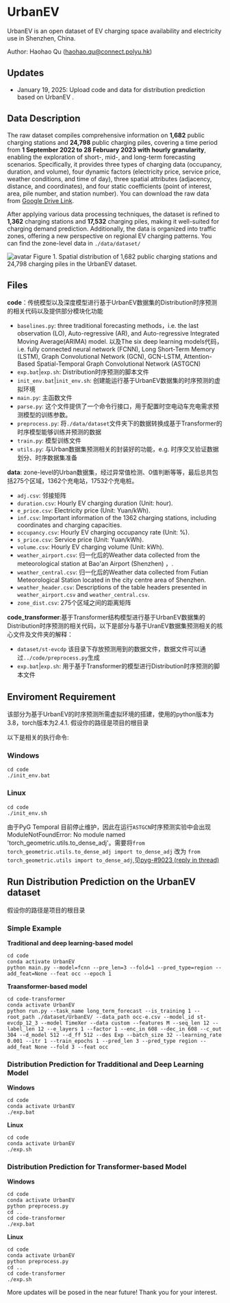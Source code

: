 # UrbanEV

UrbanEV is an open dataset of EV charging space availability and electricity use in Shenzhen, China.

<!-- >Qu, H., Kuang, H., Li, J., & You, L. (2023). A physics-informed and attention-based graph learning approach for regional electric vehicle charging demand prediction. IEEE Transactions on Intellgent Transportation Systems. [Paper in IEEE Explore](https://ieeexplore.ieee.org/document/10539613) [Paper in arXiv](https://arxiv.org/abs/2309.05259) -->

<!-- ```shell

``` -->

Author: Haohao Qu (haohao.qu@connect.polyu.hk)

## Updates

* January 19, 2025: Upload code and data for distribution prediction based on UrbanEV .

## Data Description

The raw dataset compiles comprehensive information on **1,682** public charging stations and **24,798** public charging piles, covering a time period from **1 September 2022 to 28 February 2023 with hourly granularity**, enabling the exploration of short-, mid-, and long-term forecasting scenarios. Specifically, it provides three types of charging data (occupancy, duration, and volume), four dynamic factors (electricity price, service price, weather conditions, and time of day), three spatial attributes (adjacency, distance, and coordinates), and four static coefficients (point of interest, area, pile number, and station number). You can download the raw data from [Google Drive Link](https://drive.google.com/drive/folders/1VUgdb8uNgmtvO93BHBK_OrSxjndrF-48?usp=sharing).

 After applying various data processing techniques, the dataset is refined to **1,362** charging stations and **17,532** charging piles, making it well-suited for charging demand prediction. Additionally, the data is organized into traffic zones, offering a new perspective on regional EV charging patterns. You can find the zone-level data in `./data/dataset/`

![avatar](figs/map.png) Figure 1. Spatial distribution of 1,682 public charging stations and 24,798 charging piles in the UrbanEV dataset.

## Files

**code**：传统模型以及深度模型进行基于UrbanEV数据集的Distribution时序预测的相关代码以及提供部分模块化功能

* `baselines.py`: three traditional forecasting methods，i.e. the last observation (LO), Auto-regressive (AR), and Auto-regressive Integrated Moving Average(ARIMA) model. 以及The six deep learning models代码，i.e. fully connected neural network (FCNN), Long Short-Term Memory (LSTM), Graph Convolutional Network (GCN), GCN-LSTM, Attention-Based Spatial-Temporal Graph Convolutional Network (ASTGCN)
* `exp.bat`|`exp.sh`: Distribution时序预测的脚本文件
* `init_env.bat`|`init_env.sh`: 创建能运行基于UrbanEV数据集的时序预测的虚拟环境
* `main.py`: 主函数文件
* `parse.py`: 这个文件提供了一个命令行接口，用于配置时空电动车充电需求预测模型的训练参数。
* `preprocess.py`: 将`./data/dataset`文件夹下的数据转换成基于Transformer的时序模型能够训练并预测的数据
* `train.py`: 模型训练文件
* `utils.py`: 与Urban数据集预测相关的封装好的功能，e.g. 时序交叉验证数据划分、时序数据集准备

**data**: zone-level的Urban数据集，经过异常值检测、0值判断等等，最后总共包括275个区域，1362个充电站，17532个充电桩。

* `adj.csv`: 邻接矩阵
* `duration.csv`: Hourly EV charging duration (Unit: hour).
* `e_price.csv`: Electricity price (Unit: Yuan/kWh).
* `inf.csv`: Important information of the 1362 charging stations, including coordinates and charging capacities.
* `occupancy.csv`: Hourly EV charging occupancy  rate (Unit: %).
* `s_price.csv`: Service price (Unit: Yuan/kWh).
* `volume.csv`: Hourly EV charging volume (Unit: kWh).
* `weather_airport.csv`: 归一化后的Weather data collected from the meteorological station at Bao'an Airport (Shenzhen) ，.
* `weather_central.csv`: 归一化后的Weather data collected from Futian Meteorological Station located in the city centre area of Shenzhen.
* `weather_header.csv`: Descriptions of the table headers presented in `weather_airport.csv` and `weather_central.csv`.
* `zone_dist.csv`: 275个区域之间的距离矩阵

**code_transformer**:基于Transformer结构模型进行基于UrbanEV数据集的Distribution时序预测的相关代码，以下是部分与基于UranEV数据集预测相关的核心文件及文件夹的解释：

* `dataset/st-evcdp` 该目录下存放预测用到的数据文件，数据文件可以通过`../code/preprocess.py`生成
* `exp.bat`|`exp.sh`: 用于基于Transformer的模型进行Distribution时序预测的脚本文件

## Enviroment Requirement

该部分为基于UrbanEV的时序预测所需虚拟环境的搭建，使用的python版本为3.8，torch版本为2.4.1.  假设你的路径是项目的根目录

以下是相关的执行命令:

### Windows

```shell
cd code
./init_env.bat
```

### Linux

```shell
cd code
./init_env.sh
```

由于PyG Temporal 目前停止维护，因此在运行`ASTGCN`时序预测实验中会出现ModuleNotFoundError: No module named 'torch_geometric.utils.to_dense_adj'。需要将`from torch_geometric.utils.to_dense_adj import to_dense_adj` 改为 `from torch_geometric.utils import to_dense_adj`,见[pyg-#9023 (reply in thread)](https://github.com/pyg-team/pytorch_geometric/discussions/9023#discussioncomment-8813817)

## Run Distribution Prediction on the UrbanEV dataset

假设你的路径是项目的根目录

### Simple Example

**Traditional and deep learning-based model**

```shell
cd code
conda activate UrbanEV
python main.py --model=fcnn --pre_len=3 --fold=1 --pred_type=region --add_feat=None --feat occ --epoch 1
```

**Traansformer-based model**

```shell
cd code-transformer
conda activate UrbanEV
python run.py --task_name long_term_forecast --is_training 1 --root_path ./dataset/UrbanEV/ --data_path occ-e.csv --model_id st-evcdp_12_3 --model TimeXer --data custom --features M --seq_len 12 --label_len 12 --e_layers 1 --factor 1 --enc_in 608 --dec_in 608 --c_out 304 --d_model 512 --d_ff 512 --des Exp --batch_size 32 --learning_rate 0.001 --itr 1 --train_epochs 1 --pred_len 3 --pred_type region --add_feat None --fold 3 --feat occ
```

### Distribution Prediction for Tradditional and Deep Learning Model

**Windows**

```shell
cd code
conda activate UrbanEV
./exp.bat
```

**Linux**

```shell
cd code
conda activate UrbanEV
./exp.sh
```

### Distribution Prediction for Transformer-based Model

**Windows**

```shell
cd code
conda activate UrbanEV
python preprocess.py
cd ..
cd code-transformer
./exp.bat
```

**Linux**

```shell
cd code
conda activate UrbanEV
python preprocess.py
cd ..
cd code-transformer
./exp.sh
```

More updates will be posed in the near future! Thank you for your interest.
